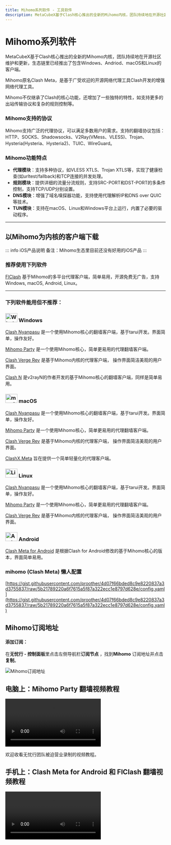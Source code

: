 ```yaml
---
title: Mihomo系列软件 - 工具软件
description: MetaCubeX基于Clash核心推出的全新的Mihomo内核，团队持续地在开源社区维护和更新，生态链里已经推出了包含Windows、Andriod、macOS和Linux的客户端。
---
```


# Mihomo系列软件

MetaCubeX基于Clash核心推出的全新的Mihomo内核，团队持续地在开源社区维护和更新，生态链里已经推出了包含Windows、Andriod、macOS和Linux的客户端。

Mihomo原名Clash Meta，是基于广受欢迎的开源网络代理工具Clash开发的增强网络代理工具。

Mihomo不仅继承了Clash的核心功能，还增加了一些独特的特性，如支持更多的出站传输协议和复杂的规则控制等。

### Mihomo支持的协议

Mihomo支持广泛的代理协议，可以满足多数用户的需求。支持的翻墙协议包括：HTTP、SOCKS、Shadowsocks、V2Ray(VMess、VLESS)、Trojan、Hysteria(Hysteria、Hysteria2)、TUIC、WireGuard。

### Mihomo功能特点

* **代理模块**：支持多种协议，如VLESS XTLS、Trojan XTLS等，实现了健康检查(如urltest/fallback)和TCP连接的并发处理。
* **规则模块**：提供详细的流量分流规则，支持SRC-PORT和DST-PORT的多条件控制，支持TCP/UDP分别设置。
* **DNS模块**：增强了域名嗅探器功能，支持使用代理解析IP和DNS over QUIC等技术。
* **TUN模块**：支持在macOS、Linux和Windows平台上运行，内置了必要的驱动程序​​。

---

## 以Mihomo为内核的客户端下载

::: info iOS产品说明
备注：Mihomo生态里目前还没有好用的iOS产品
:::

### 推荐使用下列软件

[FlClash](flclash) 基于Mihomo的多平台代理客户端，简单易用，开源免费无广告，支持Windows, macOS, Android, Linux。

---

### 下列软件能用但不推荐：

### <img src="/images/image_spaces_2FtaiByLw8cj0IZKJTlaiM_2Fuploads_2FbeA5N21M1iATQm5HiGND_2Fwin_1.svg" width="38" height="28" alt="Windows图标"> Windows

[Clash Nyanpasu](https://github.com/libnyanpasu/clash-nyanpasu) 是一个使用Mihomo核心的翻墙客户端，基于tarui开发。界面简单，操作友好。

[Mihomo Party](https://mihomo.party/) 是一个使用Mihomo核心，简单更易用的代理翻墙客户端。

[Clash Verge Rev](https://github.com/clash-verge-rev/clash-verge-rev) 是基于Mihomo内核的代理客户端， 操作界面简洁美观的用户界面。

[Clash N](https://github.com/2dust/clashN) 是v2rayN的作者开发的基于Mihomo核心的翻墙客户端，同样是简单易用。

### <img src="/images/image_spaces_2FtaiByLw8cj0IZKJTlaiM_2Fuploads_2FrUGve1gm2gP1sXdvgjCw_2Fapple_1.svg" width="38" height="28" alt="macOS图标"> macOS

[Clash Nyanpasu](https://github.com/libnyanpasu/clash-nyanpasu) 是一个使用Mihomo核心的翻墙客户端，基于tarui开发。界面简单，操作友好。

[Mihomo Party](https://mihomo.party/) 是一个使用Mihomo核心，简单更易用的代理翻墙客户端。

[Clash Verge Rev](https://github.com/clash-verge-rev/clash-verge-rev) 是基于Mihomo内核的代理客户端， 操作界面简洁美观的用户界面。

[ClashX.Meta](https://github.com/MetaCubeX/ClashX.Meta) 旨在提供一个简单轻量化的代理客户端。

### <img src="/images/image_spaces_2FtaiByLw8cj0IZKJTlaiM_2Fuploads_2FJJlooO6sJC8xrcR6vqGj_2Flinux_1.svg" width="38" height="28" alt="Linux图标"> Linux

[Clash Nyanpasu](https://github.com/libnyanpasu/clash-nyanpasu) 是一个使用Mihomo核心的翻墙客户端，基于tarui开发。界面简单，操作友好。

[Mihomo Party](https://mihomo.party/) 是一个使用Mihomo核心，简单更易用的代理翻墙客户端。

[Clash Verge Rev](https://github.com/clash-verge-rev/clash-verge-rev) 是基于Mihomo内核的代理客户端， 操作界面简洁美观的用户界面。

### <img src="/images/image_spaces_2FtaiByLw8cj0IZKJTlaiM_2Fuploads_2F7Hh3XGbbAH0jtCKDKIF6_2Fandroid_3.svg" width="38" height="28" alt="Android图标"> Android

[Clash Meta for Android](https://github.com/MetaCubeX/ClashMetaForAndroid) 是根据Clash for Android修改的基于Mihomo核心的版本，界面简单易用。

### mihomo (Clash Meta) 懒人配置

[https://gist.githubusercontent.com/proother/4d07f66bded8c9e8220837a3d3755837/raw/5b21789220a6f7615a5f87a322ecc1e8797d628e/config.yaml](https://gist.githubusercontent.com/proother/4d07f66bded8c9e8220837a3d3755837/raw/5b21789220a6f7615a5f87a322ecc1e8797d628e/config.yaml)

## Mihomo订阅地址

#### **添加订阅：**

在**无忧行 - 控制面板**里点击左侧导航栏**订阅节点** ，找到**Mihomo** 订阅地址并点击**复制**。

<img src="/images/image_spaces_2FtaiByLw8cj0IZKJTlaiM_2Fuploads_2FIiJUB1Wa62NjydQ7rhLb_2Fimage_1.png" alt="Mihomo订阅地址">

## 电脑上：Mihomo Party 翻墙视频教程

<video src="https://www.youtube.com/watch?v=jmnSpxgcbAI" controls></video>

欢迎收看无忧行团队被迫营业录制的视频教程。

## 手机上：Clash Meta for Android 和 FlClash 翻墙视频教程

<video src="https://www.youtube.com/watch?v=HtZWdMHui6I" controls></video>

